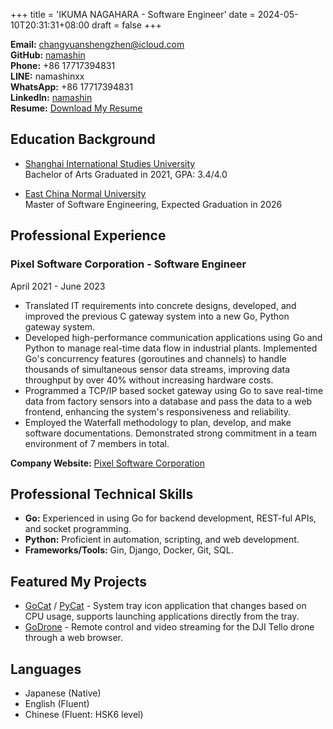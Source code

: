+++
title = 'IKUMA NAGAHARA - Software Engineer'
date = 2024-05-10T20:31:31+08:00
draft = false
+++

**Email:** [changyuanshengzhen@icloud.com](mailto:changyuanshengzhen@icloud.com)  
**GitHub:** [namashin](https://github.com/namashin)  
**Phone:** +86 17717394831  
**LINE:** namashinxx  
**WhatsApp:** +86 17717394831  
**LinkedIn:** [namashin](https://www.linkedin.com/in/namashin/)  
**Resume:** [Download My Resume](/resume/resume.pdf)

## Education Background

- [Shanghai International Studies University](https://www.shisu.edu.cn/)  
  Bachelor of Arts Graduated in 2021, GPA: 3.4/4.0

- [East China Normal University](https://www.ecnu.edu.cn/)  
  Master of Software Engineering, Expected Graduation in 2026

## Professional Experience

### Pixel Software Corporation - Software Engineer

April 2021 - June 2023

- Translated IT requirements into concrete designs, developed, and improved the previous C gateway system into a new Go,
  Python gateway system.
- Developed high-performance communication applications using Go and Python to manage real-time data flow in industrial
  plants. Implemented Go's concurrency features (goroutines and channels) to handle thousands of simultaneous sensor
  data streams, improving data throughput by over 40% without increasing hardware costs.
- Programmed a TCP/IP based socket gateway using Go to save real-time data from factory sensors into a database and pass
  the data to a web frontend, enhancing the system's responsiveness and reliability.
- Employed the Waterfall methodology to plan, develop, and make software documentations. Demonstrated strong commitment
  in a team environment of 7 members in total.

**Company Website:** [Pixel Software Corporation](https://www.pixelsoft.co.jp/pc/index.html)

## Professional Technical Skills

- **Go:** Experienced in using Go for backend development, REST-ful APIs, and socket programming.
- **Python:** Proficient in automation, scripting, and web development.
- **Frameworks/Tools:** Gin, Django, Docker, Git, SQL.

## Featured My Projects

- [GoCat](https://github.com/namashin/GoCat) / [PyCat](https://github.com/namashin/PyCat) - System tray icon application
  that changes based on CPU usage, supports launching applications directly from the tray.
- [GoDrone](https://github.com/namashin/GoDrone) - Remote control and video streaming for the DJI Tello drone through a
  web browser.

## Languages

- Japanese (Native)
- English (Fluent)
- Chinese (Fluent: HSK6 level)
